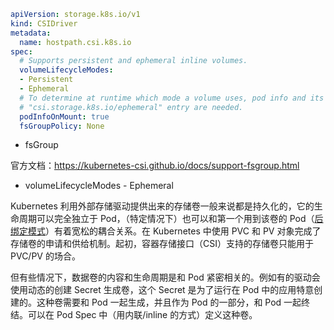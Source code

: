 ```yaml
apiVersion: storage.k8s.io/v1
kind: CSIDriver
metadata:
  name: hostpath.csi.k8s.io
spec:
  # Supports persistent and ephemeral inline volumes.
  volumeLifecycleModes:
  - Persistent
  - Ephemeral
  # To determine at runtime which mode a volume uses, pod info and its
  # "csi.storage.k8s.io/ephemeral" entry are needed.
  podInfoOnMount: true
  fsGroupPolicy: None
```

- fsGroup

官方文档：<https://kubernetes-csi.github.io/docs/support-fsgroup.html>

- volumeLifecycleModes - Ephemeral

Kubernetes 利用外部存储驱动提供出来的存储卷一般来说都是持久化的，它的生命周期可以完全独立于 Pod，（特定情况下）也可以和第一个用到该卷的 Pod（[后绑定模式](https://kubernetes.io/docs/concepts/storage/storage-classes/#volume-binding-mode)）有着宽松的耦合关系。在 Kubernetes 中使用 PVC 和 PV 对象完成了存储卷的申请和供给机制。起初，容器存储接口（CSI）支持的存储卷只能用于 PVC/PV 的场合。

但有些情况下，数据卷的内容和生命周期是和 Pod 紧密相关的。例如有的驱动会使用动态的创建 Secret 生成卷，这个 Secret 是为了运行在 Pod 中的应用特意创建的。这种卷需要和 Pod 一起生成，并且作为 Pod 的一部分，和 Pod 一起终结。可以在 Pod Spec 中（用内联/inline 的方式）定义这种卷。

